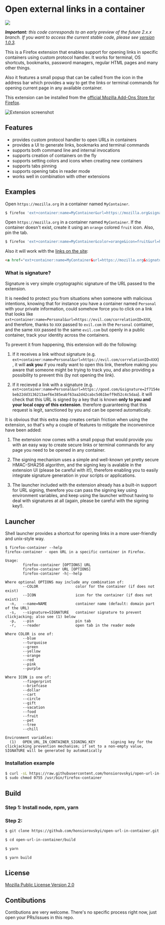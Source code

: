 # Open external links in a container

<img src="src/icons/extension-96.png">

_**Important:** this code corresponds to an early preview of the future 2.x.x branch. If you want to access the current stable code, please see [version 1.0.3](https://github.com/honsiorovskyi/open-url-in-container/tree/1.0.3)._

This is a Firefox extension that enables support for opening links in specific containers using custom protocol handler.
It works for terminal, OS shortcuts, bookmarks, password managers, regular HTML pages and many other things.

Also it features a small popup that can be called from the icon in the address bar
which provides a way to get the links or terminal commands for opening current page
in any available container.

This extension can be installed from the [official Mozilla Add-Ons Store for Firefox](https://addons.mozilla.org/firefox/addon/open-url-in-container/).

![Extension screenshot](./docs/images/screenshot_main.png)

## Features

- provides custom protocol handler to open URLs in containers
- provides a UI to generate links, bookmarks and terminal commands
- supports both command line and internal invocations
- supports creation of containers on the fly
- supports setting colors and icons when creating new containers
- supports tabs pinning
- supports opening tabs in reader mode
- works well in combination with other extensions

## Examples

Open `https://mozilla.org` in a container named `MyContainer`.

```bash
$ firefox 'ext+container:name=MyContainer&url=https://mozilla.org&signature=ea7214f675398e93764ba44504070221633b0d5dce6c4263715f1cca89ab5f86'
```

Open `https://mozilla.org` in a container named `MyContainer`. If the container doesn't exist, create it using an `orange` colored `fruit` icon. Also, pin the tab.

```bash
$ firefox 'ext+container:name=MyContainer&color=orange&icon=fruit&url=https://mozilla.org&pinned=true&signature=ea7214f675398e93764ba44504070221633b0d5dce6c4263715f1cca89ab5f86'
```

Also it will work with the [links on the site](ext+container:name=MyContainer&url=https://mozilla.org):

```html
<a href="ext+container:name=MyContainer&url=https://mozilla.org&signature=ea7214f675398e93764ba44504070221633b0d5dce6c4263715f1cca89ab5f86">Mozilla.Org in MyContainer</a>
```

### What is signature?

Signature is very simple cryptographic signature of the URL passed to the extension.

It is needed to protect you from situations when someone with malicious intentions,
knowing that for instance you have a container named `Personal` with your private information,
could somehow force you to click on a link that looks like `ext+container:name=Personal&url=https://evil.com/correlationID=XXX`,
and therefore, thanks to `XXX` passed to `evil.com` in the `Personal` container, and the same `XXX` passed to the same `evil.com`
but openly in a public container, track your identity across the containers.

To prevent it from happening, this extension will do the following:

1. If it receives a link without signature (e.g. `ext+container:name=Personal&url=https://evil.com/correlationID=XXX`),
it will **ask you** if you really want to open this link, therefore making you aware that someone might be trying to track you,
and also providing a possibility to prevent this (by not opening the link).

2. If it recieved a link with a signature (e.g. `ext+container:name=Personal&url=https://good.com/&signature=2f7154ebeb22dd3136213aef6e385eabf63aa2d42cabc5d61beff9d52c4c5daa`).
it will check that this URL is signed by a key that is known **only to you and your local copy of this extension**.
therefore guaranteeing that this request is legit, sanctioned by you and can be opened automatically.

It is obvious that this extra step creates certain friction when using the extension, so that's why a couple of features
to mitigate the inconvenince have been added:

1. The extension now comes with a small popup that would provide you with an easy way to create secure links or terminal commands for any page you need to be opened in any container.

2. The signing mechanism uses a simple and well-known yet pretty secure HMAC-SHA256 algorithm, and the signing key is avalable in the extension UI (please be careful with it!),
therefore enabling you to easily integrate signature generation in your scripts or applications.

3. The launcher included with the extension already has a built-in support for URL signing, therefore you can pass the signing key using environment variables,
and keep using the launcher without having to deal with signatures at all (again, please be careful with the signing key!).

## Launcher

Shell launcher provides a shortcut for opening links in a more user-friendly and unix-style way.

```
$ firefox-container --help
firefox-container - open URL in a specific container in Firefox.

Usage:
        firefox-container [OPTIONS] URL
        firefox-container URL [OPTIONS]
        firefox-container -h|--help

Where optional OPTIONS may include any combination of:
        --COLOR                 color for the container (if does not exist)
        --ICON                  icon for the container (if does not exist)
  -n,   --name=NAME             container name (default: domain part of the URL)
  -s,   --signature=SIGNATURE   container signature to prevent clickjacking; also see (1) below
  -p,   --pin                   pin tab
  -r,   --reader                open tab in the reader mode

Where COLOR is one of:
        --blue
        --turquoise
        --green
        --yellow
        --orange
        --red
        --pink
        --purple

Where ICON is one of:
        --fingerprint
        --briefcase
        --dollar
        --cart
        --circle
        --gift
        --vacation
        --food
        --fruit
        --pet
        --tree
        --chill

Environment variables:
  (1)   OPEN_URL_IN_CONTAINER_SIGNING_KEY       signing key for the clickjacking prevention mechanism; if set to a non-empty value, SIGNATURE will be generated by automatically
```

### Installation example

```bash
$ curl -sL https://raw.githubusercontent.com/honsiorovskyi/open-url-in-container/master/bin/launcher.sh | sudo tee /usr/bin/firefox-container > /dev/null
$ sudo chmod 0755 /usr/bin/firefox-container
```

## Build

### Step 1: Install node, npm, yarn
### Step 2:
```bash
$ git clone https://github.com/honsiorovskyi/open-url-in-container.git

$ cd open-url-in-container/build

$ yarn

$ yarn build
```

## License

[Mozilla Public License Version 2.0](LICENSE)

## Contibutions

Contibutions are very welcome. There's no specific process right now, just open your PRs/issues in this repo.
